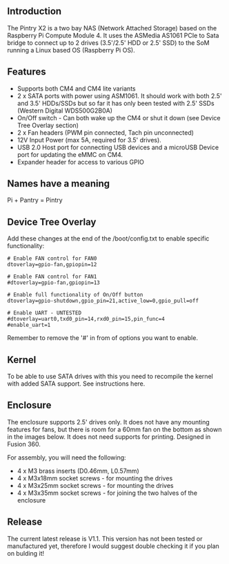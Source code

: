 ## Introduction
The Pintry X2 is a two bay NAS (Network Attached Storage) based on the Raspberry Pi Compute Module 4. It uses the ASMedia AS1061 PCIe to Sata bridge to connect up to 2 drives (3.5'/2.5' HDD or 2.5' SSD) to the SoM running a Linux based OS (Raspberry Pi OS).

## Features
* Supports both CM4 and CM4 lite variants
* 2 x SATA ports with power using ASM1061. It should work with both 2.5' and 3.5' HDDs/SSDs but so far it has only been tested with 2.5' SSDs (Western Digital WDS500G2B0A)
* On/Off switch - Can both wake up the CM4 or shut it down (see Device Tree Overlay section) 
* 2 x Fan headers (PWM pin connected, Tach pin unconnected)
* 12V Input Power (max 5A, required for 3.5' drives). 
* USB 2.0 Host port for connecting USB devices and a microUSB Device port for updating the eMMC on CM4. 
* Expander header for access to various GPIO

## Names have a meaning
Pi + Pantry = Pintry

## Device Tree Overlay
Add these changes at the end of the /boot/config.txt to enable specific functionality:
```
# Enable FAN control for FAN0
dtoverlay=gpio-fan,gpiopin=12

# Enable FAN control for FAN1
#dtoverlay=gpio-fan,gpiopin=13

# Enable full functionality of On/Off button
dtoverlay=gpio-shutdown,gpio_pin=21,active_low=0,gpio_pull=off

# Enable UART - UNTESTED
#dtoverlay=uart0,txd0_pin=14,rxd0_pin=15,pin_func=4
#enable_uart=1  
```
Remember to remove the '#' in from of options you want to enable. 

## Kernel
To be able to use SATA drives with this you need to recompile the kernel with added SATA support. See instructions here. 

## Enclosure
The enclosure supports 2.5' drives only. It does not have any mounting features for fans, but there is room for a 60mm fan on the bottom as shown in the images below. It does not need supports for printing. Designed in Fusion 360.

For assembly, you will need the following:
* 4 x M3 brass inserts (D0.46mm, L0.57mm)
* 4 x M3x18mm socket screws - for mounting the drives 
* 4 x M3x25mm socket screws - for mounting the drives
* 4 x M3x35mm socket screws - for joining the two halves of the enclosure

## Release
The current latest release is V1.1. This version has not been tested or manufactured yet, therefore I would suggest double checking it if you plan on bulding it!
